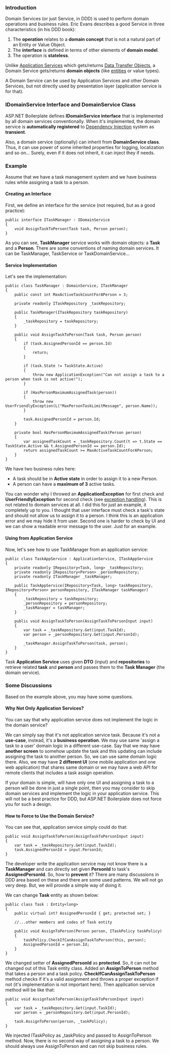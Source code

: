 ### Introduction

Domain Services (or just Service, in DDD) is used to perform domain
operations and business rules. Eric Evans describes a good Service in
three characteristics (in his DDD book):

1.  The **operation** relates to a **domain concept** that is not a
    natural part of an Entity or Value Object.
2.  The **interface** is defined in terms of other elements of **domain
    model**.
3.  The operation is **stateless**.

Unlike [Application Services](/Pages/Documents/Application-Services)
which gets/returns [Data Transfer
Objects](/Pages/Documents/Data-Transfer-Objects), a Domain Service
gets/returns **domain objects** (like
[entities](/Pages/Documents/Entities) or value types).

A Domain Service can be used by Application Services and other Domain
Services, but not directly used by presentation layer (application
service is for that).

### IDomainService Interface and DomainService Class

ASP.NET Boilerplate defines **IDomainService interface** that is
implemented by all domain services conventionally. When it's
implemented, the domain service is **automatically registered** to
[Dependency Injection](/Pages/Documents/Dependency-Injection) system as
**transient**.

Also, a domain service (optionally) can inherit from **DomainService
class**. Thus, it can use power of some inherited properties for
logging, localization and so on... Surely, even if it does not inherit,
it can inject they if needs.

### Example

Assume that we have a task management system and we have business rules
while assigning a task to a person.

#### Creating an Interface

First, we define an interface for the service (not required, but as a
good practice):

    public interface ITaskManager : IDomainService
    {
        void AssignTaskToPerson(Task task, Person person);
    }

As you can see, **TaskManager** service works with domain objects: a
**Task** and a **Person**. There are some conventions of naming domain
services. It can be TaskManager, TaskService or TaskDomainService...

#### Service Implementation

Let's see the implementation:

    public class TaskManager : DomainService, ITaskManager
    {
        public const int MaxActiveTaskCountForAPerson = 3;

        private readonly ITaskRepository _taskRepository;

        public TaskManager(ITaskRepository taskRepository)
        {
            _taskRepository = taskRepository;
        }

        public void AssignTaskToPerson(Task task, Person person)
        {
            if (task.AssignedPersonId == person.Id)
            {
                return;
            }

            if (task.State != TaskState.Active)
            {
                throw new ApplicationException("Can not assign a task to a person when task is not active!");
            }

            if (HasPersonMaximumAssignedTask(person))
            {
                throw new UserFriendlyException(L("MaxPersonTaskLimitMessage", person.Name));
            }

            task.AssignedPersonId = person.Id;
        }

        private bool HasPersonMaximumAssignedTask(Person person)
        {
            var assignedTaskCount = _taskRepository.Count(t => t.State == TaskState.Active && t.AssignedPersonId == person.Id);
            return assignedTaskCount >= MaxActiveTaskCountForAPerson;
        }
    }

We have two business rules here:

-   A task should be in **Active state** in order to assign it to a new
    Person.
-   A person can have a **maximum of 3** active tasks.

You can wonder why I throwed an **ApplicationException** for first check
and **UserFriendlyException** for second check (see [exception
handling](/Pages/Documents/Handling-Exceptions)). This is not related to
domain services at all. I did this for just an example, it completely up
to you. I thought that user interface must check a task's state and
should not allow us to assign it to a person. I think this is an
application error and we may hide it from user. Second one is harder to
check by UI and we can show a readable error message to the user. Just
for an example.

#### Using from Application Service

Now, let's see how to use TaskManager from an application service:

    public class TaskAppService : ApplicationService, ITaskAppService
    {
        private readonly IRepository<Task, long> _taskRepository;
        private readonly IRepository<Person> _personRepository;
        private readonly ITaskManager _taskManager;

        public TaskAppService(IRepository<Task, long> taskRepository, IRepository<Person> personRepository, ITaskManager taskManager)
        {
            _taskRepository = taskRepository;
            _personRepository = personRepository;
            _taskManager = taskManager;
        }

        public void AssignTaskToPerson(AssignTaskToPersonInput input)
        {
            var task = _taskRepository.Get(input.TaskId);
            var person = _personRepository.Get(input.PersonId);

            _taskManager.AssignTaskToPerson(task, person);
        }
    }

Task **Application Service** uses given **DTO** (input) and
**repositories** to retrieve related **task** and **person** and passes
them to the **Task Manager** (the domain service).

### Some Discussions

Based on the example above, you may have some questions.

#### Why Not Only Application Services?

You can say that why application service does not implement the logic in
the domain service?

We can simply say that it's not application service task. Because it's
not a **use-case**, instead, it's a **business operation**. We may use
same 'assign a task to a user' domain logic in a different use-case. Say
that we may have **another screen** to somehow update the task and this
updating can include assigning the task to another person. So, we can
use same domain logic there. Also, we may have **2 different UI** (one
mobile application and one web application) that shares same domain or
we may have a web API for remote clients that includes a task assign
operation.

If your domain is simple, will have only one UI and assigning a task to
a person will be done in just a single point, then you may consider to
skip domain services and implement the logic in your application
service. This will not be a best practice for DDD, but ASP.NET
Boilerplate does not force you for such a design.

#### How to Force to Use the Domain Service?

You can see that, application service simply could do that:

    public void AssignTaskToPerson(AssignTaskToPersonInput input)
    {
        var task = _taskRepository.Get(input.TaskId);
        task.AssignedPersonId = input.PersonId;
    }

The developer write the application service may not know there is a
**TaskManager** and can directly set given **PersonId** to task's
**AssignedPersonId**. So, how to **prevent** it? There are many
discussions in DDD area based on these and there are some used patterns.
We will not go very deep. But, we will provide a simple way of doing it.

We can change **Task** entity as shown below:

    public class Task : Entity<long>
    {
        public virtual int? AssignedPersonId { get; protected set; }

        //...other members and codes of Task entity

        public void AssignToPerson(Person person, ITaskPolicy taskPolicy)
        {
            taskPolicy.CheckIfCanAssignTaskToPerson(this, person);
            AssignedPersonId = person.Id;
        }
    }

We changed setter of **AssignedPersonId** as **protected**. So, it can
not be changed out of this Task entity class. Added an
**AssignToPerson** method that takes a person and a task policy.
**CheckIfCanAssignTaskToPerson** method checks if it's a valid
assignment and throws a proper exception if not (it's implementation is
not important here). Then application service method will be like that:

    public void AssignTaskToPerson(AssignTaskToPersonInput input)
    {
        var task = _taskRepository.Get(input.TaskId);
        var person = _personRepository.Get(input.PersonId);

        task.AssignToPerson(person, _taskPolicy);
    }

We injected ITaskPolicy as \_taskPolicy and passed to AssignToPerson
method. Now, there is no second way of assigning a task to a person. We
should always use AssignToPerson and can not skip business rules.
